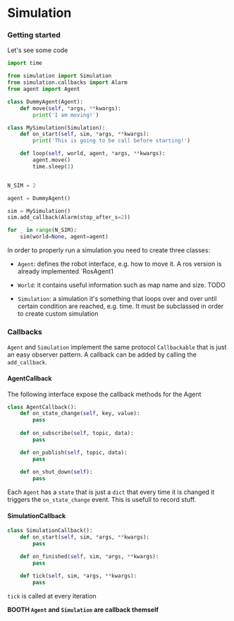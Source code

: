 # Simulation

### Getting started
Let's see some code

```python
import time

from simulation import Simulation
from simulation.callbacks import Alarm
from agent import Agent

class DummyAgent(Agent):
    def move(self, *args, **kwargs):
        print('I am moving!')

class MySimulation(Simulation):
    def on_start(self, sim, *args, **kwargs):
        print('This is going to be call before starting!')

    def loop(self, world, agent, *args, **kwargs):
        agent.move()
        time.sleep(1)


N_SIM = 2

agent = DummyAgent()

sim = MySimulation()
sim.add_callback(Alarm(stop_after_s=2))

for _ in range(N_SIM):
    sim(world=None, agent=agent)
```


In order to properly run a simulation you need to create three 
classes:

- `Agent`: defines the robot interface, e.g. how to move it. A ros version
is already implemented `RosAgent1

- `World`: it contains useful information such as
map name and size. TODO

- `Simulation`: a simulation it's something that loops over and over
until certain condition are reached, e.g. time. It must be subclassed in order
to create custom simulation

### Callbacks
`Agent` and `Simulation` implement the same protocol `Callbackable` that is just an easy observer pattern. A callback can be
added by calling the `add_callback`. 

#### AgentCallback
The following interface expose the callback methods for the Agent
```python
class AgentCallback():
    def on_state_change(self, key, value):
        pass
    
    def on_subscribe(self, topic, data):
        pass

    def on_publish(self, topic, data):
        pass
    
    def on_shut_down(self):
        pass
```
Each `Agent` has a `state` that is just a `dict` that every time it is changed it triggers the `on_state_change` event. This is usefull
to record stuff.

#### SimulationCallback
```python
class SimulationCallback():
    def on_start(self, sim, *args, **kwargs):
        pass

    def on_finished(self, sim, *args, **kwargs):
        pass

    def tick(self, sim, *args, **kwargs):
        pass
```
`tick` is called at every iteration

**BOOTH `Agent` and `Simulation` are callback themself**